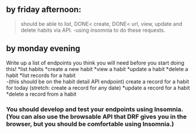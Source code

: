 ## by friday afternoon:
>should be able to 
list,
>DONE<
 create,
 >DONE<
 url, 
 view, 
 update 
 and delete habits via API.
-using insomnia to do these requests.
## by monday evening

Write up a list of endpoints you think you will need before you start doing this!
*list habits
*create a new habit
*view a habit
*update a habit
*delete a habit
*list records for a habit       
-(this should be on the habit detail API endpoint)
create a record for a habit for today (stretch: create a record for any date)
*update a record for a habit
*delete a record from a habit

### You should develop and test your endpoints using Insomnia. (You can also use the browsable API that DRF gives you in the browser, but you should be comfortable using Insomnia.)